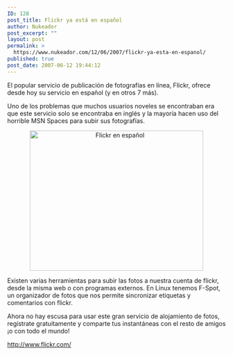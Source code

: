 ```yaml
---
ID: 128
post_title: Flickr ya está en español
author: Nukeador
post_excerpt: ""
layout: post
permalink: >
  https://www.nukeador.com/12/06/2007/flickr-ya-esta-en-espanol/
published: true
post_date: 2007-06-12 19:44:12
---
```

El popular servicio de publicación de fotografías en línea, Flickr, ofrece desde hoy su servicio en español (y en otros 7 más).

Uno de los problemas que muchos usuarios noveles se encontraban era que este servicio solo se encontraba en inglés y la mayoría hacen uso del horrible MSN Spaces para subir sus fotografías.
<p style="text-align: center"><a href="http://www.flickr.com/photos/nukeador/" title="Mis fotos en Flickr"><img src="/images/flickr-es.jpg" title="Flickr en español" alt="Flickr en español" border="0" height="323" width="400" /></a></p>
<p style="text-align: left">Existen varias herramientas para subir las fotos a nuestra cuenta de flickr, desde la misma web o con programas externos. En Linux tenemos F-Spot, un organizador de fotos que nos permite sincronizar etiquetas y comentarios con flickr.</p>
<p style="text-align: left">Ahora no hay escusa para usar este gran servicio de alojamiento de fotos, regístrate gratuitamente y comparte tus instantáneas con el resto de amigos ¡o con todo el mundo!</p>
<p style="text-align: left"><a href="http://www.flickr.com/" title="Flickr">http://www.flickr.com/ </a></p>